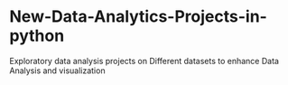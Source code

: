 # New-Data-Analytics-Projects-in-python
Exploratory data analysis projects on Different datasets to enhance Data Analysis and visualization
